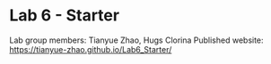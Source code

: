 # Lab 6 - Starter
Lab group members: Tianyue Zhao, Hugs Clorina
Published website: https://tianyue-zhao.github.io/Lab6_Starter/
